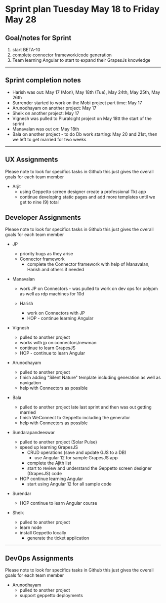 # Sprint plan Tuesday May 18 to Friday May 28

## Goal/notes for Sprint

1. start BETA-10
2. complete connector framework/code generation
3. Team learning Angular to start to expand their GrapesJs knowledge

---

## Sprint completion notes

- Harish was out: May 17 (Mon), May 18th (Tue), May 24th, May 25th, May 26th
- Surrender started to work on the Mobi project part time: May 17 
- Arunodhayam on another project: May 17
- Sheik on another project: May 17
- Vignesh was pulled to Pluralsight project on May 18tt the start of the sprint
- Manavalan was out on: May 18th
- Bala on another project - to do Db work starting: May 20 and 21st, then we left to get married for two weeks

---

## UX Assignments

Please note to look for specifics tasks in Github this just gives the overall goals for each team member

- Arjit
  - using Geppetto screen designer create a professional Tkt app
  - continue developing static pages and add more templates until we get to nine (9) total

## Developer Assignments

Please note to look for specifics tasks in Github this just gives the overall goals for each team member

- JP

  - priority bugs as they arise
  - Connector framework
    - complete the Connector framework with help of Manavalan, Harish and others if needed

- Manavalan

  - work JP on Connectors - was pulled to work on dev ops for polypm as well as rdp machines for 10d

  - Harish
    - work on Connectors with JP
    - HOP - continue learning Angular

- Vignesh

  - pulled to another project
  - works with jp on connectors/newman
  - continue to learn GrapesJS
  - HOP - continue to learn Angular

- Arunodhayam

  - pulled to another project
  - finish adding "Silent Nature" template including generation as well as navigation
  - help with Connectors as possible

- Bala

  - pulled to another project late last sprint and then was out getting married
  - finish WeConnect to Geppetto including the generator
  - help with Connectors as possible

- Sundarapandeeswar

  - pulled to another project (Solar Pulse)
  - speed up learning GrapesJS
    - CRUD operations (save and update GJS to a DB)
      - use Angular 12 for sample GrapesJS app
    - complete the Ajith list
    - start to review and understand the Geppetto screen designer (GrapesJS) code
  - HOP continue learning Angular
    - start using Angular 12 for all sample code

- Surendar

  - HOP continue to learn Angular course

- Sheik
  - pulled to another project
  - learn node
  - install Geppetto locally
    - generate the ticket application

---

## DevOps Assignments

Please note to look for specifics tasks in Github this just gives the overall goals for each team member

- Arunodhayam
  - pulled to another project
  - support geppetto deployments
